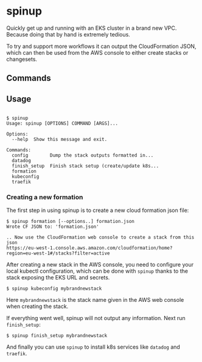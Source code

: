 # spinup

Quickly get up and running with an EKS cluster in a brand new VPC.  Because
doing that by hand is extremely tedious.

To try and support more workflows it can output the CloudFormation JSON, which
can then be used from the AWS console to either create stacks or changesets.

## Commands

## Usage

```

$ spinup
Usage: spinup [OPTIONS] COMMAND [ARGS]...

Options:
  --help  Show this message and exit.

Commands:
  config        Dump the stack outputs formatted in...
  datadog
  finish_setup  Finish stack setup (create/update k8s...
  formation
  kubeconfig
  traefik

```

### Creating a new formation

The first step in using spinup is to create a new cloud formation json file:

    $ spinup formation [--options..] formation.json
    Wrote CF JSON to: 'formation.json'

    .. Now use the CloudFormation web console to create a stack from this json
    https://eu-west-1.console.aws.amazon.com/cloudformation/home?region=eu-west-1#/stacks?filter=active


After creating a new stack in the AWS console, you need to configure your local
kubectl configuration, which can be done with `spinup` thanks to the stack exposing
the EKS URL and secrets.

    $ spinup kubeconfig mybrandnewstack

Here `mybrandnewstack` is the stack name given in the AWS web console when creating
the stack.

If everything went well, spinup will not output any information.  Next run `finish_setup`:

    $ spinup finish_setup mybrandnewstack

And finally you can use `spinup` to install k8s services like `datadog` and `traefik`.
